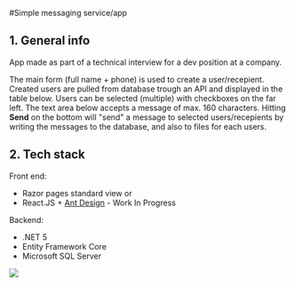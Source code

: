 #Simple messaging service/app

## 1. General info
App made as part of a technical interview for a dev position at a company.

The main form (full name + phone) is used to create a user/recepient. Created users are pulled from database trough an API and displayed in the table below. 
Users can be selected (multiple) with checkboxes on the far left. The text area below accepts a message of max. 160 characters. Hitting **Send** on the bottom will "send" a message to selected users/recepients by writing the messages to the database, and also to files for each users. 

## 2. Tech stack
Front end:
* Razor pages standard view
or 
* React.JS + [Ant Design](https://ant.design/components/overview/) - Work In Progress

Backend:
* .NET 5
* Entity Framework Core
* Microsoft SQL Server

<img src="https://i.imgur.com/neDiJfs.png" />
